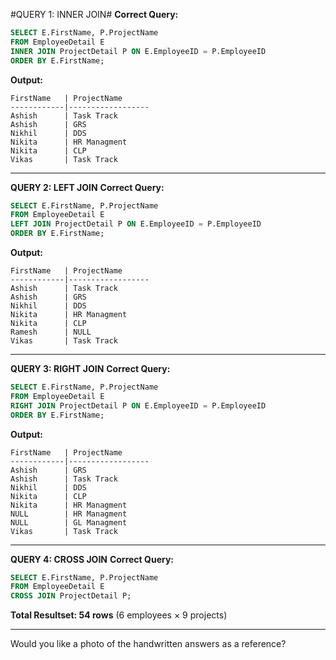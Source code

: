 
#QUERY 1: INNER JOIN#
**Correct Query:**

```sql
SELECT E.FirstName, P.ProjectName  
FROM EmployeeDetail E  
INNER JOIN ProjectDetail P ON E.EmployeeID = P.EmployeeID  
ORDER BY E.FirstName;
```

**Output:**

```
FirstName   | ProjectName  
------------|------------------  
Ashish      | Task Track  
Ashish      | GRS  
Nikhil      | DDS  
Nikita      | HR Managment  
Nikita      | CLP  
Vikas       | Task Track  
```

---

**QUERY 2: LEFT JOIN**
**Correct Query:**

```sql
SELECT E.FirstName, P.ProjectName  
FROM EmployeeDetail E  
LEFT JOIN ProjectDetail P ON E.EmployeeID = P.EmployeeID  
ORDER BY E.FirstName;
```

**Output:**

```
FirstName   | ProjectName  
------------|------------------  
Ashish      | Task Track  
Ashish      | GRS  
Nikhil      | DDS  
Nikita      | HR Managment  
Nikita      | CLP  
Ramesh      | NULL  
Vikas       | Task Track  
```

---

**QUERY 3: RIGHT JOIN**
**Correct Query:**

```sql
SELECT E.FirstName, P.ProjectName  
FROM EmployeeDetail E  
RIGHT JOIN ProjectDetail P ON E.EmployeeID = P.EmployeeID  
ORDER BY E.FirstName;
```

**Output:**

```
FirstName   | ProjectName  
------------|------------------  
Ashish      | GRS  
Ashish      | Task Track  
Nikhil      | DDS  
Nikita      | CLP  
Nikita      | HR Managment  
NULL        | HR Managment  
NULL        | GL Managment  
Vikas       | Task Track  
```

---

**QUERY 4: CROSS JOIN**
**Correct Query:**

```sql
SELECT E.FirstName, P.ProjectName  
FROM EmployeeDetail E  
CROSS JOIN ProjectDetail P;
```

**Total Resultset: 54 rows**
(6 employees × 9 projects)

---

Would you like a photo of the handwritten answers as a reference?
